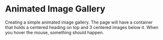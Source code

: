 # Animated Image Gallery

Creating a simple animated image gallery. The page will have a container that holds a centered heading on top and 3 centered images below it. When you hover the mouse, something should happen.
